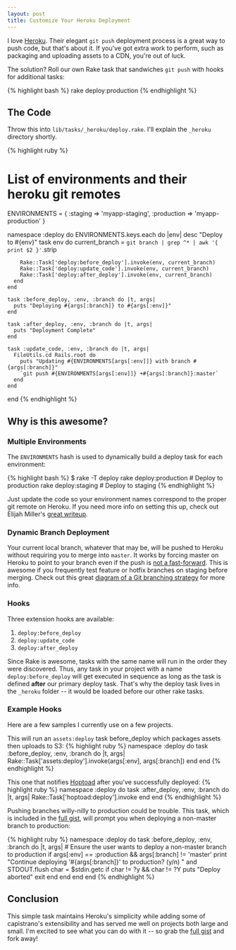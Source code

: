 ```yaml
---
layout: post
title: Customize Your Heroku Deployment
---
```


I love [Heroku](http://heroku.com). Their elegant `git push` deployment process is a great way to push code, but that's about it. If you've got extra work to perform, such as packaging and uploading assets to a CDN, you're out of luck.

The solution? Roll our own Rake task that sandwiches `git push` with hooks for additional tasks:

{% highlight bash %}
  rake deploy:production
{% endhighlight %}

## The Code

Throw this into `lib/tasks/_heroku/deploy.rake`. I'll explain the `_heroku` directory shortly.

{% highlight ruby %}
  # List of environments and their heroku git remotes
  ENVIRONMENTS = {
    :staging => 'myapp-staging',
    :production => 'myapp-production'
  }

  namespace :deploy do
    ENVIRONMENTS.keys.each do |env|
      desc "Deploy to #{env}"
      task env do
        current_branch = `git branch | grep ^* | awk '{ print $2 }'`.strip

        Rake::Task['deploy:before_deploy'].invoke(env, current_branch)
        Rake::Task['deploy:update_code'].invoke(env, current_branch)
        Rake::Task['deploy:after_deploy'].invoke(env, current_branch)
      end
    end

    task :before_deploy, :env, :branch do |t, args|
      puts "Deploying #{args[:branch]} to #{args[:env]}"
    end

    task :after_deploy, :env, :branch do |t, args|
      puts "Deployment Complete"
    end

    task :update_code, :env, :branch do |t, args|
      FileUtils.cd Rails.root do
        puts "Updating #{ENVIRONMENTS[args[:env]]} with branch #{args[:branch]}"
        `git push #{ENVIRONMENTS[args[:env]]} +#{args[:branch]}:master`
      end
    end
  end
{% endhighlight %}

## Why is this awesome?

### Multiple Environments

The `ENVIRONMENTS` hash is used to dynamically build a deploy task for each environment:

{% highlight bash %}
  $ rake -T deploy
  rake deploy:production  # Deploy to production
  rake deploy:staging     # Deploy to staging
{% endhighlight %}

Just update the code so your environment names correspond to the proper git remote on Heroku. If you need more info on setting this up, check out Elijah Miller's [great writeup](http://jqr.github.com/2009/04/25/deploying-multiple-environments-on-heroku).

### Dynamic Branch Deployment

Your current local branch, whatever that may be, will be pushed to Heroku without requiring you to merge into `master`. It works by forcing master on Heroku to point to your branch even if the push is [not a fast-forward](http://rip747.wordpress.com/2009/04/20/git-push-rejected-non-fast-forward/). This is awesome if you frequently test feature or hotfix branches on staging before merging. Check out this great [diagram of a Git branching strategy](http://nvie.com/git-model) for more info.

### Hooks

Three extension hooks are available: 
1. `deploy:before_deploy`
2. `deploy:update_code`
3. `deploy:after_deploy`

Since Rake is awesome, tasks with the same name will run in the order they were discovered. Thus, any task in your project with a name `deploy:before_deploy` will get executed in sequence as long as the task is defined **after** our primary deploy task. That's why the deploy task lives in the `_heroku` folder -- it would be loaded before our other rake tasks.

### Example Hooks

Here are a few samples I currently use on a few projects.

This will run an `assets:deploy` task before_deploy which packages assets then uploads to S3:
{% highlight ruby %}
  namespace :deploy do
    task :before_deploy, :env, :branch do |t, args|
      Rake::Task['assets:deploy'].invoke(args[:env], args[:branch])
    end
  end
{% endhighlight %}

This one that notifies [Hoptoad](http://hoptoadapp.com) after you've successfully deployed:
{% highlight ruby %}
  namespace :deploy do
    task :after_deploy, :env, :branch do |t, args|
      Rake::Task['hoptoad:deploy'].invoke
    end
  end
{% endhighlight %}

Pushing branches willy-nilly to production could be trouble. This task, which is included in the [full gist](https://gist.github.com/8bdcba5fd08c10afbe54), will prompt you when deploying a non-master branch to production:

{% highlight ruby %}
  namespace :deploy do
    task :before_deploy, :env, :branch do |t, args|
      # Ensure the user wants to deploy a non-master branch to production
      if args[:env] == :production && args[:branch] != 'master'
        print "Continue deploying '#{args[:branch]}' to production? (y/n) " and STDOUT.flush
        char = $stdin.getc
        if char != ?y && char != ?Y
         puts "Deploy aborted"
         exit 
        end
      end
    end
  end
{% endhighlight %}

## Conclusion

This simple task maintains Heroku's simplicity while adding some of capistrano's extensibility and has served me well on projects both large and small. I'm excited to see what you can do with it -- so grab the [full gist](https://gist.github.com/8bdcba5fd08c10afbe54) and fork away!
